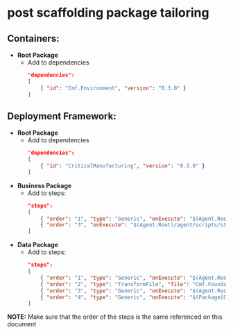 # post scaffolding package tailoring

## Containers:
 - **Root Package**
   - Add to dependencies
        ```json
        "dependencies":
        [
            { "id": "Cmf.Environment", "version": "8.3.0" }
        ]
        ```

## Deployment Framework:
 - **Root Package**
   - Add to dependencies
        ```json
        "dependencies":
        [
            { "id": "CriticalManufacturing", "version": "8.3.0" }
        ]
        ```
 - **Business Package**
   - Add to steps:
        ```json
        "steps":
        [
            { "order": "1", "type": "Generic", "onExecute": "$(Agent.Root)/agent/scripts/stop_host.ps1" },
            { "order": "3", "onExecute": "$(Agent.Root)/agent/scripts/start_host.ps1" }
        ]
        ```
  - **Data Package**
    - Add to steps:
        ```json
        "steps":
        [
            { "order": "1", "type": "Generic", "onExecute": "$(Agent.Root)/agent/scripts/stop_host.ps1" },
            { "order": "2", "type": "TransformFile", "file": "Cmf.Foundation.Services.HostService.dll.config" },
            { "order": "3", "type": "Generic", "onExecute": "$(Agent.Root)/agent/scripts/start_host.ps1" },
            { "order": "4", "type": "Generic", "onExecute": "$(Package[Cmf.Custom.Package].TargetDirectory)/GenerateLBOs.ps1" }
        ]
        ```

**NOTE:** Make sure that the order of the steps is the same referenced on this document